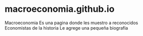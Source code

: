 # macroeconomia.github.io
 Macroeconomia
Es una pagina donde les muestro a reconocidos Economistas de la historia
Le agrege una pequeña biografia 
